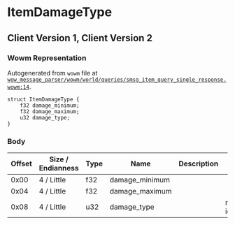 # ItemDamageType

## Client Version 1, Client Version 2

### Wowm Representation

Autogenerated from `wowm` file at [`wow_message_parser/wowm/world/queries/smsg_item_query_single_response.wowm:14`](https://github.com/gtker/wow_messages/tree/main/wow_message_parser/wowm/world/queries/smsg_item_query_single_response.wowm#L14).
```rust,ignore
struct ItemDamageType {
    f32 damage_minimum;
    f32 damage_maximum;
    u32 damage_type;
}
```
### Body

| Offset | Size / Endianness | Type | Name | Description | Comment |
| ------ | ----------------- | ---- | ---- | ----------- | ------- |
| 0x00 | 4 / Little | f32 | damage_minimum |  |  |
| 0x04 | 4 / Little | f32 | damage_maximum |  |  |
| 0x08 | 4 / Little | u32 | damage_type |  | mangoszero/vmangos/cmangos: id from Resistances.dbc |

